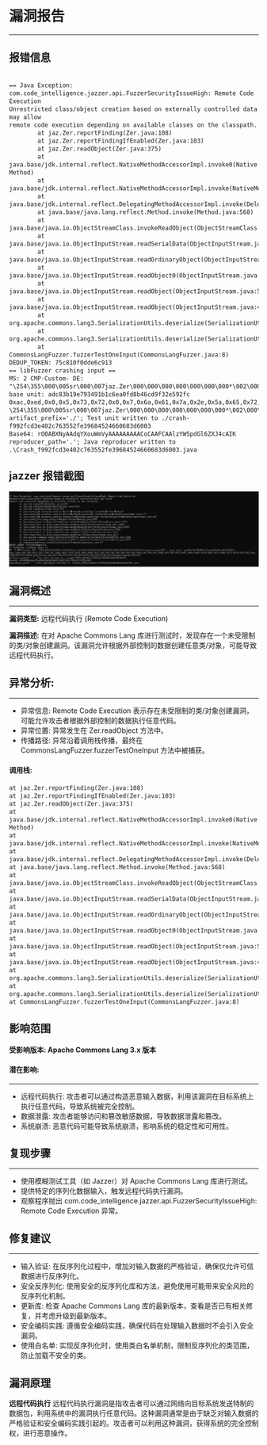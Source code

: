 # 漏洞报告
***

## 报错信息
```

== Java Exception: com.code_intelligence.jazzer.api.FuzzerSecurityIssueHigh: Remote Code Execution
Unrestricted class/object creation based on externally controlled data may allow
remote code execution depending on available classes on the classpath.
        at jaz.Zer.reportFinding(Zer.java:108)
        at jaz.Zer.reportFindingIfEnabled(Zer.java:103)
        at jaz.Zer.readObject(Zer.java:375)
        at java.base/jdk.internal.reflect.NativeMethodAccessorImpl.invoke0(Native Method)
        at java.base/jdk.internal.reflect.NativeMethodAccessorImpl.invoke(NativeMethodAccessorImpl.java:77)
        at java.base/jdk.internal.reflect.DelegatingMethodAccessorImpl.invoke(DelegatingMethodAccessorImpl.java:43)
        at java.base/java.lang.reflect.Method.invoke(Method.java:568)
        at java.base/java.io.ObjectStreamClass.invokeReadObject(ObjectStreamClass.java:1104)
        at java.base/java.io.ObjectInputStream.readSerialData(ObjectInputStream.java:2434)
        at java.base/java.io.ObjectInputStream.readOrdinaryObject(ObjectInputStream.java:2268)
        at java.base/java.io.ObjectInputStream.readObject0(ObjectInputStream.java:1744)
        at java.base/java.io.ObjectInputStream.readObject(ObjectInputStream.java:514)
        at java.base/java.io.ObjectInputStream.readObject(ObjectInputStream.java:472)
        at org.apache.commons.lang3.SerializationUtils.deserialize(SerializationUtils.java:194)
        at org.apache.commons.lang3.SerializationUtils.deserialize(SerializationUtils.java:223)
        at CommonsLangFuzzer.fuzzerTestOneInput(CommonsLangFuzzer.java:8)
DEDUP_TOKEN: 75c810f0dde6c913
== libFuzzer crashing input ==
MS: 2 CMP-Custom- DE: "\254\355\000\005sr\000\007jaz.Zer\000\000\000\000\000\000\000*\002\000\001B\000\011sanitizerxp\002"-; base unit: adc83b19e793491b1c6ea0fd8b46cd9f32e592fc
0xac,0xed,0x0,0x5,0x73,0x72,0x0,0x7,0x6a,0x61,0x7a,0x2e,0x5a,0x65,0x72,0x0,0x0,0x0,0x0,0x0,0x0,0x0,0x2a,0x2,0x0,0x1,0x42,0x0,0x9,0x73,0x61,0x6e,0x69,0x74,0x69,0x7a,0x65,0x72,0x78,0x70,0x2,0xa,
\254\355\000\005sr\000\007jaz.Zer\000\000\000\000\000\000\000*\002\000\001B\000\011sanitizerxp\002\012
artifact_prefix='./'; Test unit written to ./crash-f992fcd3e402c763552fe39684524660683d6003
Base64: rO0ABXNyAAdqYXouWmVyAAAAAAAAACoCAAFCAAlzYW5pdGl6ZXJ4cAIK
reproducer_path='.'; Java reproducer written to .\Crash_f992fcd3e402c763552fe39684524660683d6003.java
```
## jazzer 报错截图
![img.png](img.png)
## 漏洞概述
***
**漏洞类型:** 远程代码执行 (Remote Code Execution)

**漏洞描述:** 在对 Apache Commons Lang 库进行测试时，发现存在一个未受限制的类/对象创建漏洞。该漏洞允许根据外部控制的数据创建任意类/对象，可能导致远程代码执行。

## 异常分析:
***
* 异常信息: Remote Code Execution 表示存在未受限制的类/对象创建漏洞，可能允许攻击者根据外部控制的数据执行任意代码。
* 异常位置: 异常发生在 Zer.readObject 方法中。
* 传播路径: 异常沿着调用栈传播，最终在 CommonsLangFuzzer.fuzzerTestOneInput 方法中被捕获。
#### 调用栈:
```
at jaz.Zer.reportFinding(Zer.java:108)
at jaz.Zer.reportFindingIfEnabled(Zer.java:103)
at jaz.Zer.readObject(Zer.java:375)
at java.base/jdk.internal.reflect.NativeMethodAccessorImpl.invoke0(Native Method)
at java.base/jdk.internal.reflect.NativeMethodAccessorImpl.invoke(NativeMethodAccessorImpl.java:77)
at java.base/jdk.internal.reflect.DelegatingMethodAccessorImpl.invoke(DelegatingMethodAccessorImpl.java:43)
at java.base/java.lang.reflect.Method.invoke(Method.java:568)
at java.base/java.io.ObjectStreamClass.invokeReadObject(ObjectStreamClass.java:1104)
at java.base/java.io.ObjectInputStream.readSerialData(ObjectInputStream.java:2434)
at java.base/java.io.ObjectInputStream.readOrdinaryObject(ObjectInputStream.java:2268)
at java.base/java.io.ObjectInputStream.readObject0(ObjectInputStream.java:1744)
at java.base/java.io.ObjectInputStream.readObject(ObjectInputStream.java:514)
at java.base/java.io.ObjectInputStream.readObject(ObjectInputStream.java:472)
at org.apache.commons.lang3.SerializationUtils.deserialize(SerializationUtils.java:194)
at org.apache.commons.lang3.SerializationUtils.deserialize(SerializationUtils.java:223)
at CommonsLangFuzzer.fuzzerTestOneInput(CommonsLangFuzzer.java:8)
```
## 影响范围
#### 受影响版本: Apache Commons Lang 3.x 版本

#### 潜在影响:
***
* 远程代码执行: 攻击者可以通过构造恶意输入数据，利用该漏洞在目标系统上执行任意代码，导致系统被完全控制。
* 数据泄露: 攻击者能够访问和篡改敏感数据，导致数据泄露和篡改。
* 系统崩溃: 恶意代码可能导致系统崩溃，影响系统的稳定性和可用性。

## 复现步骤
***
* 使用模糊测试工具（如 Jazzer）对 Apache Commons Lang 库进行测试。
* 提供特定的序列化数据输入，触发远程代码执行漏洞。
* 观察程序抛出 com.code_intelligence.jazzer.api.FuzzerSecurityIssueHigh: Remote Code Execution 异常。
## 修复建议
***
* 输入验证: 在反序列化过程中，增加对输入数据的严格验证，确保仅允许可信数据进行反序列化。
* 安全反序列化: 使用安全的反序列化库和方法，避免使用可能带来安全风险的反序列化机制。
* 更新库: 检查 Apache Commons Lang 库的最新版本，查看是否已有相关修复，并考虑升级到最新版本。
* 安全编码实践: 遵循安全编码实践，确保代码在处理输入数据时不会引入安全漏洞。
* 使用白名单: 实现反序列化时，使用类白名单机制，限制反序列化的类范围，防止加载不安全的类。

## 漏洞原理
**远程代码执行**
远程代码执行漏洞是指攻击者可以通过网络向目标系统发送特制的数据包，利用系统中的漏洞执行任意代码。这种漏洞通常是由于缺乏对输入数据的严格验证和安全编码实践引起的。攻击者可以利用这种漏洞，获得系统的完全控制权，进行恶意操作。